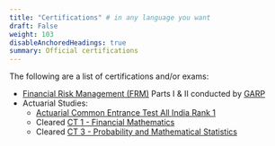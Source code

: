 ```yaml
---
title: "Certifications" # in any language you want
draft: False
weight: 103
disableAnchoredHeadings: true
summary: Official certifications
---
```


The following are a list of certifications and/or exams:

- [Financial Risk Management (FRM)](https://www.garp.org/frm) Parts I & II conducted by [GARP](https://www.garp.org)
- Actuarial Studies:
    - [Actuarial Common Entrance Test All India Rank 1](https://actuariesindia.org/about-acet)
    - Cleared [CT 1 - Financial Mathematics](https://www.actuaries.org.uk/studying/plan-my-study-route/fellowshipassociateship/core-technical-subjects/ct1-financial-mathematics)
    - Cleared [CT 3 - Probability and Mathematical Statistics](https://www.actuaries.org.uk/studying/plan-my-study-route/fellowshipassociateship/core-technical-subjects/ct3-probability-and-mathematical-statistics)

